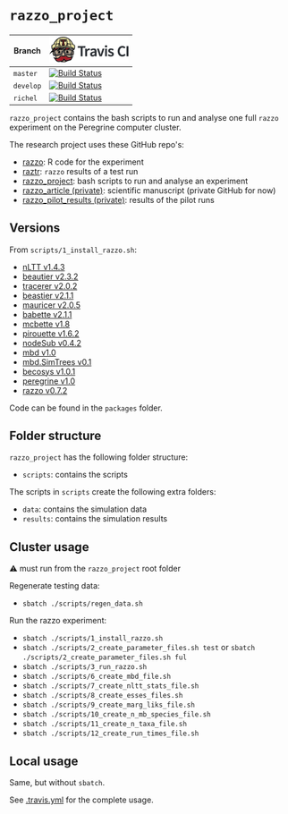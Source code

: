 # `razzo_project`

Branch   |[![Travis CI logo](pics/TravisCI.png)](https://travis-ci.org)
---------|--------------------------------------------------------------------------------
`master` |[![Build Status](https://travis-ci.org/richelbilderbeek/razzo_project.svg?branch=master)](https://travis-ci.org/richelbilderbeek/razzo_project)
`develop`|[![Build Status](https://travis-ci.org/richelbilderbeek/razzo_project.svg?branch=develop)](https://travis-ci.org/richelbilderbeek/razzo_project)
`richel` |[![Build Status](https://travis-ci.org/richelbilderbeek/razzo_project.svg?branch=richel)](https://travis-ci.org/richelbilderbeek/razzo_project)

`razzo_project` contains the bash scripts to run and analyse one full 
`razzo` experiment on the Peregrine computer cluster.

The research project uses these GitHub repo's:

 * [razzo](https://github.com/richelbilderbeek/razzo): R code for the experiment
 * [raztr](https://github.com/richelbilderbeek/raztr): `razzo` results of a test run
 * [razzo_project](https://github.com/richelbilderbeek/razzo_project): bash scripts to run and analyse an experiment
 * [razzo_article (private)](https://github.com/richelbilderbeek/razzo_article): scientific manuscript (private GitHub for now)
 * [razzo_pilot_results (private)](https://github.com/richelbilderbeek/razzo_pilot_results): results of the pilot runs

## Versions

From `scripts/1_install_razzo.sh`:

 * [nLTT v1.4.3](https://github.com/thijsjanzen/nLTT/releases/tag/v1.4.3)
 * [beautier v2.3.2](https://cran.r-project.org/package=beautier)
 * [tracerer v2.0.2](https://cran.r-project.org/package=tracerer)
 * [beastier v2.1.1](https://cran.r-project.org/package=beastier)
 * [mauricer v2.0.5](https://cran.r-project.org/package=mauricer)
 * [babette v2.1.1](https://cran.r-project.org/package=babette)
 * [mcbette v1.8](https://github.com/richelbilderbeek/mcbette/releases/tag/v1.8)
 * [pirouette v1.6.2](https://github.com/richelbilderbeek/pirouette/releases/tag/v1.6.2)
 * [nodeSub v0.4.2](https://github.com/thijsjanzen/nodeSub/releases/tag/v0.4.2)
 * [mbd v1.0](https://github.com/Giappo/mbd/releases/tag/v1.0)
 * [mbd.SimTrees v0.1](https://github.com/Giappo/mbd.SimTrees/releases/tag/v0.1)
 * [becosys v1.0.1](https://github.com/richelbilderbeek/becosys/releases/tag/v1.0.1)
 * [peregrine v1.0](https://github.com/richelbilderbeek/peregrine/releases/tag/v1.0)
 * [razzo v0.7.2](https://github.com/richelbilderbeek/razzo/releases/tag/v0.7.2)

Code can be found in the `packages` folder.

## Folder structure

`razzo_project` has the following folder structure:

 * `scripts`: contains the scripts

The scripts in `scripts` create the following extra folders:

 * `data`: contains the simulation data
 * `results`: contains the simulation results

## Cluster usage

:warning: must run from the `razzo_project` root folder

Regenerate testing data:

 * `sbatch ./scripts/regen_data.sh`

Run the razzo experiment:

 * `sbatch ./scripts/1_install_razzo.sh`
 * `sbatch ./scripts/2_create_parameter_files.sh test` or `sbatch ./scripts/2_create_parameter_files.sh ful`
 * `sbatch ./scripts/3_run_razzo.sh`
 * `sbatch ./scripts/6_create_mbd_file.sh`
 * `sbatch ./scripts/7_create_nltt_stats_file.sh`
 * `sbatch ./scripts/8_create_esses_files.sh`
 * `sbatch ./scripts/9_create_marg_liks_file.sh`
 * `sbatch ./scripts/10_create_n_mb_species_file.sh`
 * `sbatch ./scripts/11_create_n_taxa_file.sh`
 * `sbatch ./scripts/12_create_run_times_file.sh`

## Local usage

Same, but without `sbatch`.

See [.travis.yml](.travis.yml) for the complete usage.

